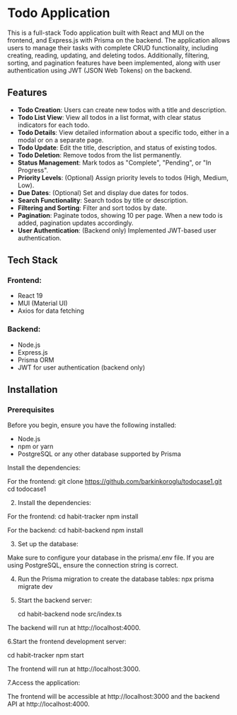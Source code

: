 # Todo Application

This is a full-stack Todo application built with React and MUI on the frontend, and Express.js with Prisma on the backend. The application allows users to manage their tasks with complete CRUD functionality, including creating, reading, updating, and deleting todos. Additionally, filtering, sorting, and pagination features have been implemented, along with user authentication using JWT (JSON Web Tokens) on the backend.

## Features

- **Todo Creation**: Users can create new todos with a title and description.
- **Todo List View**: View all todos in a list format, with clear status indicators for each todo.
- **Todo Details**: View detailed information about a specific todo, either in a modal or on a separate page.
- **Todo Update**: Edit the title, description, and status of existing todos.
- **Todo Deletion**: Remove todos from the list permanently.
- **Status Management**: Mark todos as "Complete", "Pending", or "In Progress".
- **Priority Levels**: (Optional) Assign priority levels to todos (High, Medium, Low).
- **Due Dates**: (Optional) Set and display due dates for todos.
- **Search Functionality**: Search todos by title or description.
- **Filtering and Sorting**: Filter and sort todos by date.
- **Pagination**: Paginate todos, showing 10 per page. When a new todo is added, pagination updates accordingly.
- **User Authentication**: (Backend only) Implemented JWT-based user authentication.

## Tech Stack

### Frontend:
- React 19
- MUI (Material UI)
- Axios for data fetching

### Backend:
- Node.js
- Express.js
- Prisma ORM
- JWT for user authentication (backend only)

## Installation

### Prerequisites
Before you begin, ensure you have the following installed:
- Node.js
- npm or yarn
- PostgreSQL or any other database supported by Prisma

Install the dependencies:

For the frontend:
   git clone https://github.com/barkinkoroglu/todocase1.git
   cd todocase1

2. Install the dependencies:

For the frontend:
    cd habit-tracker
    npm install

For the backend:
    cd habit-backend
    npm install

3. Set up the database:

Make sure to configure your database in the prisma/.env file. If you are using PostgreSQL, ensure the connection string is correct.

4. Run the Prisma migration to create the database tables:
    npx prisma migrate dev

5. Start the backend server:

   cd habit-backend
   node src/index.ts

The backend will run at http://localhost:4000.

6.Start the frontend development server:

cd habit-tracker
npm start

The frontend will run at http://localhost:3000.

7.Access the application:

The frontend will be accessible at http://localhost:3000 and the backend API at http://localhost:4000.










